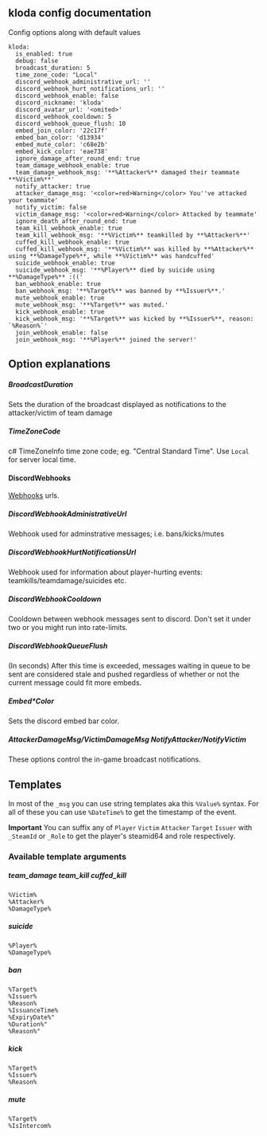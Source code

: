 ## kloda config documentation
Config options along with default values
```
kloda:
  is_enabled: true
  debug: false
  broadcast_duration: 5
  time_zone_code: "Local"
  discord_webhook_administrative_url: ''
  discord_webhook_hurt_notifications_url: ''
  discord_webhook_enable: false
  discord_nickname: 'kloda'
  discord_avatar_url: '<omited>'
  discord_webhook_cooldown: 5
  discord_webhook_queue_flush: 10
  embed_join_color: '22c17f'
  embed_ban_color: 'd13934'
  embed_mute_color: 'c68e2b'
  embed_kick_color: 'eae738'
  ignore_damage_after_round_end: true
  team_damage_webhook_enable: true
  team_damage_webhook_msg: '**%Attacker%** damaged their teammate **%Victim%**'
  notify_attacker: true
  attacker_damage_msg: '<color=red>Warning</color> You''ve attacked your teammate'
  notify_victim: false
  victim_damage_msg: '<color=red>Warning</color> Attacked by teammate'
  ignore_death_after_round_end: true
  team_kill_webhook_enable: true
  team_kill_webhook_msg: '**%Victim%** teamkilled by **%Attacker%**'
  cuffed_kill_webhook_enable: true
  cuffed_kill_webhook_msg: '**%Victim%** was killed by **%Attacker%** using **%DamageType%**, while **%Victim%** was handcuffed'
  suicide_webhook_enable: true
  suicide_webhook_msg: '**%Player%** died by suicide using **%DamageType%** :(('
  ban_webhook_enable: true
  ban_webhook_msg: '**%Target%** was banned by **%Issuer%**.'
  mute_webhook_enable: true
  mute_webhook_msg: '**%Target%** was muted.'
  kick_webhook_enable: true
  kick_webhook_msg: '**%Target%** was kicked by **%Issuer%**, reason: `%Reason%`'
  join_webhook_enable: false
  join_webhook_msg: '**%Player%** joined the server!'
```

## Option explanations
##### BroadcastDuration
Sets the duration of the broadcast displayed as notifications to the attacker/victim of team damage

##### TimeZoneCode
c# TimeZoneInfo time zone code; eg. "Central Standard Time".
Use `Local` for server local time.

#### DiscordWebhooks
[Webhooks](https://support.discord.com/hc/en-us/articles/228383668-Intro-to-Webhooks) urls.
##### DiscordWebhookAdministrativeUrl
Webhook used for adminstrative messages; i.e. bans/kicks/mutes

##### DiscordWebhookHurtNotificationsUrl
Webhook used for information about player-hurting events: teamkills/teamdamage/suicides etc.

##### DiscordWebhookCooldown
Cooldown between webhook messages sent to discord. Don't set it under two or you might run into rate-limits.

##### DiscordWebhookQueueFlush
(In seconds) After this time is exceeded, messages waiting in queue to be sent are considered stale and pushed regardless
of whether or not the current message could fit more embeds.

##### Embed\*Color
Sets the discord embed bar color.

##### AttackerDamageMsg/VictimDamageMsg NotifyAttacker/NotifyVictim
These options control the in-game broadcast notifications.

## Templates
In most of the `_msg` you can use string templates aka this `%Value%` syntax.
For all of these you can use `%DateTime%` to get the timestamp of the event.

**Important**
You can suffix any of `Player` `Victim` `Attacker` `Target` `Issuer` with `_SteamId` or `_Role` to get the player's steamid64 and role respectively.

### Available template arguments
##### team\_damage team\_kill cuffed\_kill
```
%Victim% 
%Attacker% 
%DamageType%
```

##### suicide 
```
%Player% 
%DamageType%
```

##### ban
```
%Target%
%Issuer%
%Reason%
%IssuanceTime%
%ExpiryDate%"
%Duration%"
%Reason%"
```

##### kick
```
%Target%
%Issuer%
%Reason%
```

##### mute
```
%Target%
%IsIntercom%
```
